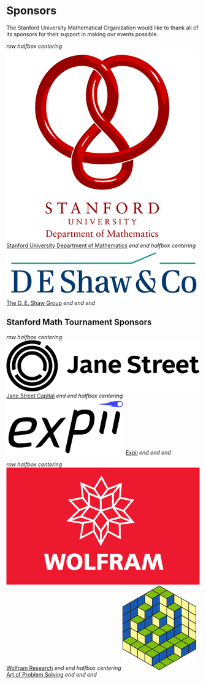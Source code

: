 # Sponsors

The Stanford University Mathematical Organization would like to thank all of its
sponsors for their support in making our events possible.

$row$
$halfbox$
$centering$
[![](/images/StanfordMath-logoTransp.png)](http://math.stanford.edu)
[Stanford University Department of Mathematics](http://math.stanford.edu)
$end$
$end$
$halfbox$
$centering$
[![](/images/DEShaw-logo.png)](http://www.deshaw.com)
[The D. E. Shaw Group](http://www.deshaw.com)
$end$
$end$
$end$

## Stanford Math Tournament Sponsors
<!--Figure out resizing without such hackery-->

$row$
$halfbox$
$centering$
[![](/images/JaneStreet-logo.png)](http://janestreet.com)
[Jane Street Capital](http://janestreet.com)
$end$
$end$
$halfbox$
$centering$
<a href="https://expii.com"><img src="/images/expii-logo.png" height="145" /></a>
[Expii](http://expii.com/)
$end$
$end$
$end$

$row$
$halfbox$
$centering$
[![](/images/wolfram-logo-red.png)](http://www.wolfram.com/)
[Wolfram Research](http://www.wolfram.com/)
$end$
$end$
$halfbox$
$centering$
[![](/images/aops-logo.png)](http://artofproblemsolving.com)
[Art of Problem Solving](http://artofproblemsolving.com)
$end$
$end$
$end$

